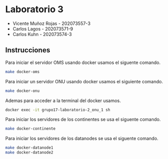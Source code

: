 # Laboratorio 3 #

* Vicente Muñoz Rojas - 202073557-3
* Carlos Lagos - 202073571-9
* Carlos Kuhn - 202073574-3


## Instrucciones 
Para iniciar el servidor OMS usando docker usamos el siguente comando.
```sh
make docker-oms
```
Para iniciar un servidor ONU usando docker usamos el siguiente comando. 
```sh
make docker-onu
```
Ademas para acceder a la terminal del docker usamos.
```sh
docker exec -it grupo17-laboratorio-2_onu_1 sh
```
Para iniciar los servidores de los continentes se usa el siguente comando.
```sh
make docker-continente
```
Para iniciar los servidores de los datanodes se usa el siguente comando.
```sh
make docker-datanode1
make docker-datanode2
```




